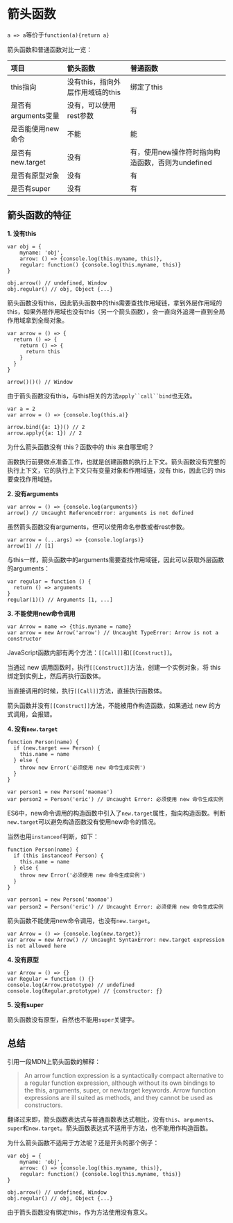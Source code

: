 # 箭头函数

`a => a`等价于`function(a){return a}`

箭头函数和普通函数对比一览：

| **项目** | **箭头函数** | **普通函数** |
| :--- | :--- | :--- |
| this指向 | 没有this，指向外层作用域链的this | 绑定了this |
| 是否有arguments变量 | 没有，可以使用rest参数 | 有 |
| 是否能使用new命令 | 不能 | 能 |
| 是否有new.target | 没有 | 有，使用new操作符时指向构造函数，否则为undefined |
| 是否有原型对象 | 没有 | 有 |
| 是否有super | 没有 | 有 |

## 箭头函数的特征

**1. 没有this**

    var obj = {
	    myname: 'obj',
	    arrow: () => {console.log(this.myname, this)},
	    regular: function() {console.log(this.myname, this)} 
    }

    obj.arrow() // undefined, Window
    obj.regular() // obj, Object {...}

箭头函数没有this，因此箭头函数中的this需要查找作用域链，拿到外层作用域的this，如果外层作用域也没有this（另一个箭头函数），会一直向外追溯一直到全局作用域拿到全局对象。

    var arrow = () => {
      return () => {
        return () => {
          return this
        }
      }
    }

    arrow()()() // Window

由于箭头函数没有this，与this相关的方法`apply``call``bind`也无效。

    var a = 2
    var arrow = () => {console.log(this.a)}

    arrow.bind({a: 1})() // 2
    arrow.apply({a: 1}) // 2

为什么箭头函数没有 this？函数中的 this 来自哪里呢？

函数执行前要做点准备工作，也就是创建函数的执行上下文。箭头函数没有完整的执行上下文，它的执行上下文只有变量对象和作用域链，没有 this，因此它的 this 要查找作用域链。

**2. 没有arguments**

    var arrow = () => {console.log(arguments)}
    arrow() // Uncaught ReferenceError: arguments is not defined
    
虽然箭头函数没有arguments，但可以使用命名参数或者rest参数。
    
    var arrow = (...args) => {console.log(args)}
    arrow(1) // [1]

与this一样，箭头函数中的arguments需要查找作用域链，因此可以获取外层函数的arguments：

    var regular = function () {
      return () => arguments
    }
    regular(1)() // Arguments [1, ...]

**3. 不能使用new命令调用**

    var Arrow = name => {this.myname = name}
    var arrow = new Arrow('arrow') // Uncaught TypeError: Arrow is not a constructor

JavaScript函数内部有两个方法：`[[Call]]`和`[[Construct]]`。

当通过 new 调用函数时，执行`[[Construct]]`方法，创建一个实例对象，将 this 绑定到实例上，然后再执行函数体。

当直接调用的时候，执行`[[Call]]`方法，直接执行函数体。

箭头函数并没有`[[Construct]]`方法，不能被用作构造函数，如果通过 new 的方式调用，会报错。

**4. 没有`new.target`**

    function Person(name) {
      if (new.target === Person) {
        this.name = name
      } else {
        throw new Error('必须使用 new 命令生成实例')
      }
    }

    var person1 = new Person('maomao')
    var person2 = Person('eric') // Uncaught Error: 必须使用 new 命令生成实例

ES6中，new命令调用的构造函数中引入了`new.target`属性，指向构造函数。判断`new.target`可以避免构造函数没有使用new命令的情况。

当然也用`instanceof`判断，如下：

    function Person(name) {
      if (this instanceof Person) {
        this.name = name
      } else {
        throw new Error('必须使用 new 命令生成实例')
      }
    }

    var person1 = new Person('maomao')
    var person2 = Person('eric') // Uncaught Error: 必须使用 new 命令生成实例

箭头函数不能使用new命令调用，也没有`new.target`。

    var Arrow = () => {console.log(new.target)}
    var arrow = new Arrow() // Uncaught SyntaxError: new.target expression is not allowed here

**4. 没有原型**

    var Arrow = () => {}
    var Regular = function () {}
    console.log(Arrow.prototype) // undefined
    console.log(Regular.prototype) // {constructor: ƒ}
    
**5. 没有super**

箭头函数没有原型，自然也不能用`super`关键字。

## 总结

引用一段MDN上箭头函数的解释：

> An arrow function expression is a syntactically compact alternative to a regular function expression, although without its own bindings to the this, arguments, super, or new.target keywords. Arrow function expressions are ill suited as methods, and they cannot be used as constructors.

翻译过来即，箭头函数表达式与普通函数表达式相比，没有`this`、`arguments`、`super`和`new.target`。箭头函数表达式不适用于方法，也不能用作构造函数。

为什么箭头函数不适用于方法呢？还是开头的那个例子：

    var obj = {
	    myname: 'obj',
	    arrow: () => {console.log(this.myname, this)},
	    regular: function() {console.log(this.myname, this)} 
    }

    obj.arrow() // undefined, Window
    obj.regular() // obj, Object {...}

由于箭头函数没有绑定this，作为方法使用没有意义。
